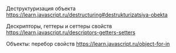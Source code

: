 Деструктуризация объекта
https://learn.javascript.ru/destructuring#destrukturizatsiya-obekta

Дескрипторы, геттеры и сеттеры свойств
https://learn.javascript.ru/descriptors-getters-setters

Объекты: перебор свойств
https://learn.javascript.ru/object-for-in